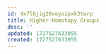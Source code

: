 ```yaml
---
id: 4x7l6jig20xeyoipxk3twrp
title: Higher Homotopy Groups
desc: ''
updated: 1727527633955
created: 1727527633955
---
```

